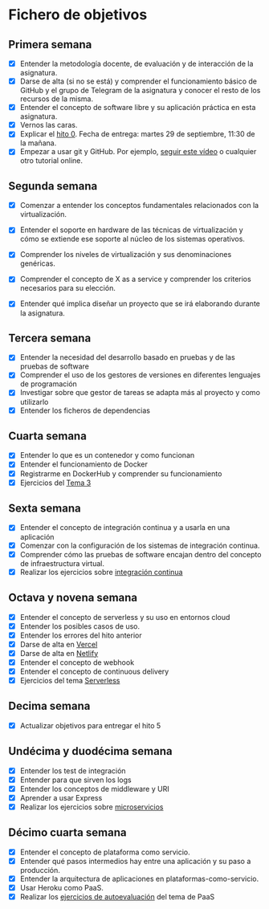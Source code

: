# Fichero de objetivos

## Primera semana

- [x] Entender la metodología docente, de evaluación y de interacción de la asignatura.
- [x] Darse de alta (si no se está) y comprender el funcionamiento básico de GitHub y el grupo de Telegram de la asignatura y conocer el resto de los recursos de la misma.
- [x] Entender el concepto de software libre y su aplicación práctica en esta asignatura.
- [x] Vernos las caras.
- [x] Explicar el [hito 0](http://jj.github.io/IV/documentos/proyecto/0.Repositorio). Fecha de entrega: martes 29 de septiembre, 11:30 de la mañana.
- [x] Empezar a usar git y GitHub. Por ejemplo, [seguir este vídeo](https://www.youtube.com/watch?v=gmXyJI01qa8) o cualquier otro tutorial online.

## Segunda semana

- [x] Comenzar a entender los conceptos fundamentales relacionados con la virtualización.
- [x] Entender el soporte en hardware de las técnicas de virtualización y cómo se extiende ese soporte al núcleo de los sistemas operativos.
- [x] Comprender los niveles de virtualización y sus denominaciones genéricas.
- [x] Comprender el concepto de X as a service y comprender los criterios necesarios para su elección.
- [x] Entender qué implica diseñar un proyecto que se irá elaborando durante la asignatura.


## Tercera semana
- [x] Entender la necesidad del desarrollo basado en pruebas y de las pruebas de software
- [x] Comprender el uso de los gestores de versiones en diferentes lenguajes de programación
- [x] Investigar sobre que gestor de tareas se adapta más al proyecto y como utilizarlo
- [x] Entender los ficheros de dependencias

## Cuarta semana
- [x] Entender lo que es un contenedor y como funcionan
- [x] Entender el funcionamiento de Docker
- [x] Registrarme en DockerHub y comprender su funcionamiento
- [x] Ejercicios del [Tema 3](https://github.com/miguelfdez99/Ejercicios-IV)

## Sexta semana
- [x] Entender el concepto de integración continua y a usarla en una aplicación
- [x] Comenzar con la configuración de los sistemas de integración continua.
- [x] Comprender cómo las pruebas de software encajan dentro del concepto de infraestructura virtual.
- [x] Realizar los ejercicios sobre [integración continua](https://github.com/miguelfdez99/Ejercicios-IV/blob/main/docs/ic.md)

## Octava y novena semana
- [x] Entender el concepto de serverless y su uso en entornos cloud
- [x] Entender los posibles casos de uso.
- [x] Entender los errores del hito anterior
- [x] Darse de alta en [Vercel](https://vercel.com/miguelfdez99)
- [x] Darse de alta en [Netlify](https://app.netlify.com/teams/miguelfdez99/overview)
- [x] Entender el concepto de webhook 
- [x] Entender el concepto de continuous delivery 
- [x] Ejercicios del tema [Serverless](https://github.com/miguelfdez99/Ejercicios-IV/blob/main/docs/serverless.md)

## Decima semana
- [x] Actualizar objetivos para entregar el hito 5

## Undécima y duodécima semana
- [x] Entender los test de integración
- [x] Entender para que sirven los logs
- [x] Entender los conceptos de middleware y URI
- [x] Aprender a usar Express
- [x] Realizar los ejercicios sobre [microservicios](https://github.com/miguelfdez99/Ejercicios-IV/blob/main/docs/microservicios.md)

## Décimo cuarta semana
- [x] Entender el concepto de plataforma como servicio.
- [x] Entender qué pasos intermedios hay entre una aplicación y su paso a producción.
- [x] Entender la arquitectura de aplicaciones en plataformas-como-servicio.
- [x] Usar Heroku como PaaS.
- [x] Realizar los [ejercicios de autoevaluación](https://github.com/miguelfdez99/Ejercicios-IV/blob/main/docs/paas.md) del tema de PaaS
